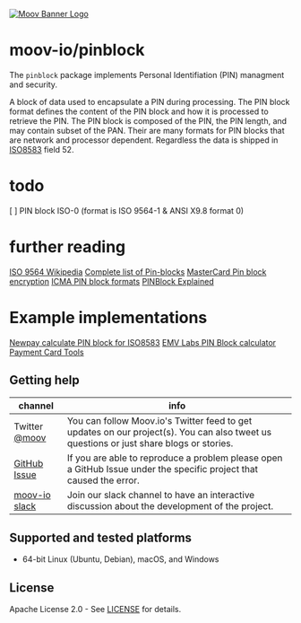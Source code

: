 [![Moov Banner Logo](https://user-images.githubusercontent.com/20115216/104214617-885b3c80-53ec-11eb-8ce0-9fc745fb5bfc.png)](https://github.com/moov-io)

# moov-io/pinblock

The `pinblock` package implements Personal Identifiation (PIN) managment and security.

A block of data used to encapsulate a PIN during processing. The PIN block format defines the content of the PIN block and how it is processed to retrieve the PIN. The PIN block is composed of the PIN, the PIN length, and may contain subset of the PAN. Their are many formats for PIN blocks that are network and processor dependent. Regardless the data is shipped in [ISO8583](https://github.com/moov-io/iso8583) field 52. 

# todo 

[ ] PIN block ISO-0 (format is ISO 9564-1 & ANSI X9.8 format 0)
 


# further reading 

[ISO 9564 Wikipedia](https://en.wikipedia.org/wiki/ISO_9564)
[Complete list of Pin-blocks](https://www.eftlab.com/knowledge-base/complete-list-of-pin-blocks)
[MasterCard Pin block encryption](https://developer.mastercard.com/card-issuance/documentation/pin-block-encryption-process/)
[ICMA PIN block formats](http://icma.com/wp-content/uploads/2015/07/PinBlockFormats_SE1-15CM.pdf)
[PINBlock Explained](https://www.linkedin.com/pulse/pinblock-explained-iftekharul-haque/)


# Example implementations 

[Newpay calculate PIN block for ISO8583](https://neapay.com/online-tools/calculate-pin-block.html)
[EMV Labs PIN Block calculator](https://emvlab.org/pinblock/)
[Payment Card Tools](https://paymentcardtools.com/pin-block-calculators/iso9564-format-0)




## Getting help

 channel | info
 ------- | -------
Twitter [@moov](https://twitter.com/moov)	| You can follow Moov.io's Twitter feed to get updates on our project(s). You can also tweet us questions or just share blogs or stories.
[GitHub Issue](https://github.com/moov-io/iso4217/issues/new) | If you are able to reproduce a problem please open a GitHub Issue under the specific project that caused the error.
[moov-io slack](https://slack.moov.io/) | Join our slack channel to have an interactive discussion about the development of the project.

## Supported and tested platforms

- 64-bit Linux (Ubuntu, Debian), macOS, and Windows

## License

Apache License 2.0 - See [LICENSE](LICENSE) for details.